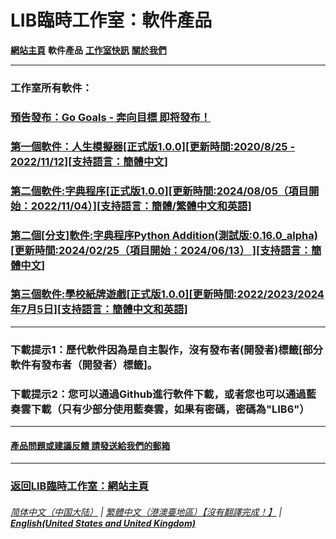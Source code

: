 # LIB臨時工作室：軟件產品
**[網站主頁](index)** **軟件產品** **[工作室快訊](News)** **[關於我們](About_us)**

------------

### 工作室所有軟件：

### [預告發布：Go Goals - 奔向目標 即将發布！](https://libps.github.io/Go_Goals_preview)
### [第一個軟件：人生模擬器[正式版1.0.0][更新時間:2020/8/25 - 2022/11/12][支持語言：簡體中文]](https://libps.github.io/Life_Simulator)
### [第二個軟件:字典程序[正式版1.0.0][更新時間:2024/08/05（項目開始：2022/11/04）][支持語言：簡體/繁體中文和英語]](Chinese_dictionary)
### [第二個[分支]軟件:字典程序Python Addition(測試版:0.16.0_alpha)[更新時間:2024/02/25（項目開始：2024/06/13） ][支持語言：簡體中文]](https://libps.github.io/Chinese_dictionary_Python)
### [第三個軟件:學校紙牌遊戲[正式版1.0.0][更新時間:2022/2023/2024年7月5日][支持語言：簡體中文和英語]](https://libps.github.io/LAS_solitaire_game)
------------

### 下載提示1：歷代軟件因為是自主製作，沒有發布者(開發者)標籤[部分軟件有發布者（開發者）標籤]。
### 下載提示2：您可以通過Github進行軟件下載，或者您也可以通過藍奏雲下載（只有少部分使用藍奏雲，如果有密碼，密碼為"LIB6"）
------------
#### [產品問題或建議反饋 請發送給我們的郵箱](mailto:LIB_Provisional_Studio@outlook.com)
------------
### [返回LIB臨時工作室：網站主頁](index)
 
###### [简体中文（中国大陆）](https://libps.github.io/Software) | [繁體中文（港澳臺地區）【沒有翻譯完成！】](https://libps.github.io/tc/Software) | **[English(United States and United Kingdom)](https://libps.github.io/en/Software)**
